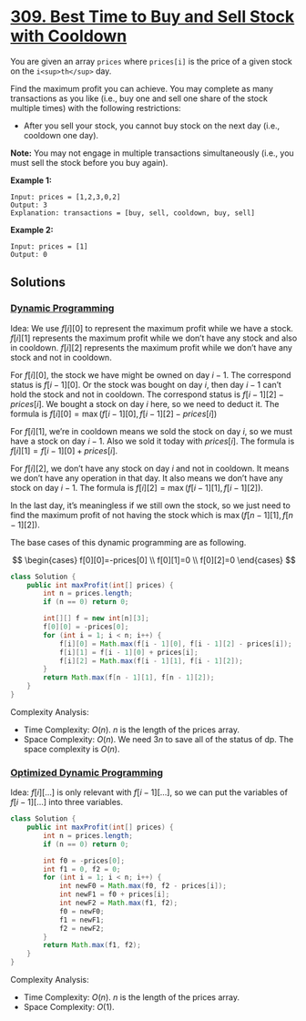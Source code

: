 # [309. Best Time to Buy and Sell Stock with Cooldown](https://leetcode.com/problems/best-time-to-buy-and-sell-stock-with-cooldown/)

You are given an array `prices` where `prices[i]` is the price of a given stock on the `i<sup>th</sup>` day.

Find the maximum profit you can achieve. You may complete as many transactions as you like (i.e., buy one and sell one share of the stock multiple times) with the following restrictions:

- After you sell your stock, you cannot buy stock on the next day (i.e., cooldown one day).

**Note:** You may not engage in multiple transactions simultaneously (i.e., you must sell the stock before you buy again).

**Example 1:**

```
Input: prices = [1,2,3,0,2]
Output: 3
Explanation: transactions = [buy, sell, cooldown, buy, sell]
```

**Example 2:**

```
Input: prices = [1]
Output: 0
```

## Solutions
### [Dynamic Programming](BestTimeToBuyAndSellStockWithCooldown.java)

Idea: We use $f[i][0]$ to represent the maximum profit while we have a stock. $f[i][1]$ represents the maximum profit while we don’t have any stock and also in cooldown. $f[i][2]$ represents the maximum profit while we don’t have any stock and not in cooldown.

For $f[i][0]$, the stock we have might be owned on day $i-1$. The correspond status is $f[i-1][0]$. Or the stock was bought on day $i$, then day $i-1$ can’t hold the stock and not in cooldown. The correspond status is $f[i-1][2] -prices[i]$. We bought a stock on day $i$ here, so we need to deduct it. The formula is $f[i][0]=\max(f[i-1][0],f[i-1][2]-prices[i])$

For $f[i][1]$, we’re in cooldown means we sold the stock on day $i$, so we must have a stock on day $i-1$. Also we sold it today with $prices[i]$. The formula is $f[i][1]=f[i-1][0]+prices[i]$.

For $f[i][2]$, we don’t have any stock on day $i$ and not in cooldown. It means we don’t have any operation in that day. It also means we don’t have any stock on day $i-1$. The formula is $f[i][2]=\max(f[i-1][1],f[i-1][2])$.

In the last day, it’s meaningless if we still own the stock, so we just need to find the maximum profit of not having the stock which is $\max(f[n-1][1],f[n-1][2])$.

The base cases of this dynamic programming are as following.

$$
\begin{cases}
f[0][0]=-prices[0] \\
f[0][1]=0 \\
f[0][2]=0
\end{cases}
$$

```java
class Solution {
    public int maxProfit(int[] prices) {
        int n = prices.length;
        if (n == 0) return 0;

        int[][] f = new int[n][3];
        f[0][0] = -prices[0];
        for (int i = 1; i < n; i++) {
            f[i][0] = Math.max(f[i - 1][0], f[i - 1][2] - prices[i]);
            f[i][1] = f[i - 1][0] + prices[i];
            f[i][2] = Math.max(f[i - 1][1], f[i - 1][2]);
        }
        return Math.max(f[n - 1][1], f[n - 1][2]);
    }
}
```

Complexity Analysis:

- Time Complexity: $O(n)$. $n$ is the length of the prices array.
- Space Complexity: $O(n)$. We need $3n$ to save all of the status of dp. The space complexity is $O(n)$.

### [Optimized Dynamic Programming](BestTimeToBuyAndSellStockWithCooldown2.java)

Idea: $f[i][...]$ is only relevant with $f[i-1][...]$, so we can put the variables of $f[i-1][...]$ into three variables.

```java
class Solution {
    public int maxProfit(int[] prices) {
        int n = prices.length;
        if (n == 0) return 0;

        int f0 = -prices[0];
        int f1 = 0, f2 = 0;
        for (int i = 1; i < n; i++) {
            int newF0 = Math.max(f0, f2 - prices[i]);
            int newF1 = f0 + prices[i];
            int newF2 = Math.max(f1, f2);
            f0 = newF0;
            f1 = newF1;
            f2 = newF2;
        }
        return Math.max(f1, f2);
    }
}
```

Complexity Analysis:

- Time Complexity: $O(n)$. $n$ is the length of the prices array.
- Space Complexity: $O(1)$.
